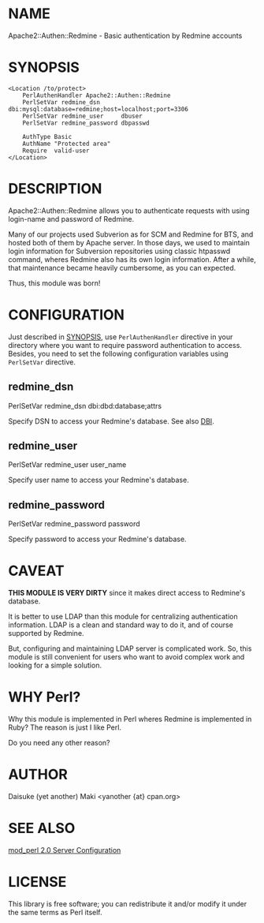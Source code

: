 # NAME

Apache2::Authen::Redmine - Basic authentication by Redmine accounts

# SYNOPSIS

```
<Location /to/protect>
    PerlAuthenHandler Apache2::Authen::Redmine
    PerlSetVar redmine_dsn      dbi:mysql:database=redmine;host=localhost;port=3306
    PerlSetVar redmine_user     dbuser
    PerlSetVar redmine_password dbpasswd
    
    AuthType Basic
    AuthName "Protected area"
    Require  valid-user
</Location>
```

# DESCRIPTION

Apache2::Authen::Redmine allows you to authenticate requests with using
login-name and password of Redmine.

Many of our projects used Subverion as for SCM and Redmine for BTS, and
hosted both of them by Apache server. In those days, we used to maintain
login information for Subversion repositories using classic htpasswd
command, wheres Redmine also has its own login information.
After a while, that maintenance became heavily cumbersome, as you can
expected.

Thus, this module was born!

# CONFIGURATION

Just described in [SYNOPSIS](#pod_SYNOPSIS), use `PerlAuthenHandler` directive in your
directory where you want to require password authentication to access.
Besides, you need to set the following configuration variables using
`PerlSetVar` directive.

## redmine_dsn

  PerlSetVar redmine_dsn dbi:dbd:database;attrs

Specify DSN to access your Redmine's database.
See also [DBI](http://search.cpan.org/perldoc?DBI).

## redmine_user
  

  PerlSetVar redmine_user user_name

Specify user name to access your Redmine's database.

## redmine_password

  PerlSetVar redmine_password password

Specify password to access your Redmine's database.

# CAVEAT

__THIS MODULE IS VERY DIRTY__ since it makes direct access to Redmine's
database.

It is better to use LDAP than this module for centralizing authentication
information. LDAP is a clean and standard way to do it, and of course
supported by Redmine.

But, configuring and maintaining LDAP server is complicated work. So, this
module is still convenient for users who want to avoid complex work and
looking for a simple solution.

# WHY Perl?

Why this module is implemented in Perl wheres Redmine is implemented in
Ruby? The reason is just I like Perl.

Do you need any other reason?

# AUTHOR

Daisuke (yet another) Maki <yanother {at} cpan.org>

# SEE ALSO

[mod_perl 2.0 Server Configuration](http://perl.apache.org/docs/2.0/user/config/config.html)

# LICENSE

This library is free software; you can redistribute it and/or modify
it under the same terms as Perl itself.
